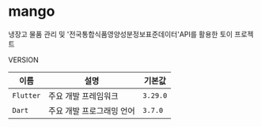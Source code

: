 # mango

냉장고 물품 관리 및 '전국통합식품영양성분정보표준데이터'API를 활용한 토이 프로젝트

VERSION

| 이름           | 설명                           | 기본값               |
| ------------ | ---------------------------- | ----------------- |
| `Flutter`      | 주요 개발 프레임워크       | `3.29.0` |
| `Dart`      | 주요 개발 프로그래밍 언어       | `3.7.0` |
